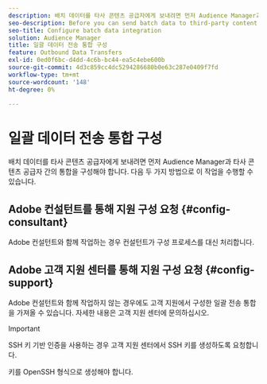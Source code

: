 ```yaml
---
description: 배치 데이터를 타사 콘텐츠 공급자에게 보내려면 먼저 Audience Manager과 타사 콘텐츠 공급자 간의 통합을 구성해야 합니다.
seo-description: Before you can send batch data to third-party content providers, you need to configure the integration between Audience Manager and the third-party content provider.
seo-title: Configure batch data integration
solution: Audience Manager
title: 일괄 데이터 전송 통합 구성
feature: Outbound Data Transfers
exl-id: 0ed0f6bc-d4dd-4c6b-bc44-ea5c4ebe600b
source-git-commit: 4d3c859cc4dc5294286680b0e63c287e0409f7fd
workflow-type: tm+mt
source-wordcount: '148'
ht-degree: 0%

---
```


# 일괄 데이터 전송 통합 구성

배치 데이터를 타사 콘텐츠 공급자에게 보내려면 먼저 Audience Manager과 타사 콘텐츠 공급자 간의 통합을 구성해야 합니다. 다음 두 가지 방법으로 이 작업을 수행할 수 있습니다.

## Adobe 컨설턴트를 통해 지원 구성 요청 {#config-consultant}

Adobe 컨설턴트와 함께 작업하는 경우 컨설턴트가 구성 프로세스를 대신 처리합니다.

## Adobe 고객 지원 센터를 통해 지원 구성 요청 {#config-support}

Adobe 컨설턴트와 함께 작업하지 않는 경우에도 고객 지원에서 구성한 일괄 전송 통합을 가져올 수 있습니다. 자세한 내용은 고객 지원 센터에 문의하십시오.

>[!IMPORTANT]
>
>SSH 키 기반 인증을 사용하는 경우 고객 지원 센터에서 SSH 키를 생성하도록 요청합니다.
>
> 키를 OpenSSH 형식으로 생성해야 합니다.

